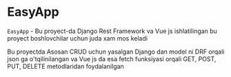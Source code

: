 # EasyApp
`EasyApp` - Bu proyect-da Django Rest Framework va Vue js ishlatilingan bu proyect boshlovchilar uchun juda xam mos keladi

Bu proyectda Asosan CRUD uchun yasalgan Django dan model ni DRF orqali json ga o'tqilinilangan va Vue js da esa fetch funksiyasi orqali GET, POST, PUT, DELETE metodlaridan foydalanilgan
